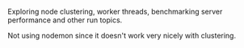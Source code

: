 Exploring node clustering, worker threads, benchmarking server performance and other run topics.

Not using nodemon since it doesn't work very nicely with clustering.